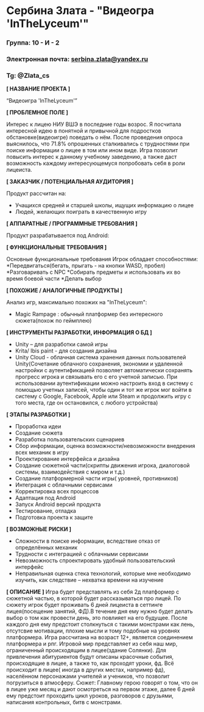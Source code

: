 # Сербина Злата - "Видеогра 'InTheLyceum'"

### Группа: 10 - И - 2
### Электронная почта: serbina.zlata@yandex.ru
### Tg: @Zlata_cs


**[ НАЗВАНИЕ ПРОЕКТА ]**

“Видеоигра 'InTheLyceum'”

**[ ПРОБЛЕМНОЕ ПОЛЕ ]**

Интерес к лицею НИУ ВШЭ в последние годы возрос. Я посчитала интересной идею в понятной и привычной для подростков обстановке(видеоигре) поведать о нём. После проведения опроса выяснилось, что 71.8% опрошенных сталкивались с трудностями при поиске информации о лицее в том или ином виде. Игра позволит повысить интерес к данному учебному заведению, а также даст возможность каждому интересующемуся попробовать себя в роли лицеиста. 

**[ ЗАКАЗЧИК / ПОТЕНЦИАЛЬНАЯ АУДИТОРИЯ ]**

Продукт рассчитан на:

* Учащихся средней и старшей школы, ищущих информацию о лицее
* Людей, желающих поиграть в качественную игру

**[ АППАРАТНЫЕ / ПРОГРАММНЫЕ ТРЕБОВАНИЯ ]** 

Продукт разрабатывается под Android:


**[ ФУНКЦИОНАЛЬНЫЕ ТРЕБОВАНИЯ ]**
  
Основные функциональные требования
Игрок обладает способностями:
*Передвигаться(бегать, прыгать - на кнопки WASD, пробел)
*Разговаривать с NPC
*Собирать предметы и использовать их во время боевой части
*Делать выбор

**[ ПОХОЖИЕ / АНАЛОГИЧНЫЕ ПРОДУКТЫ ]**

Анализ игр, максимально похожих на "InTheLyceum":

* Magic Rampage : обычный платформер без интересного сюжета(похож по геймплею)

**[ ИНСТРУМЕНТЫ РАЗРАБОТКИ, ИНФОРМАЦИЯ О БД ]**

*	Unity – для разработки самой игры
*	Krita/ Ibis paint - для создания дизайна
*	Unity Cloud - облачная система хранения данных пользователей Unity(Сочетание облачного сохранения, экономии и удаленной настройки с аутентификацией позволяет автоматически сохранять прогресс игрока и связывать его с его учетной записью. При использовании аутентификации можно настроить вход в систему с помощью учетных записей, чтобы один и тот же игрок мог войти в систему с Google, Facebook, Apple или Steam и продолжить игру с того места, где он остановился, с любого устройства)

**[ ЭТАПЫ РАЗРАБОТКИ ]**

* Проработка идеи
* Создание сюжета 
*	Разработка пользовательских сценариев
*	Сбор информации, оценка возможности/невозможности внедрения всех механик в игру
*	Проектирование интерфейса и дизайна
*	Создание сюжетной части(скрипты движения игрока, диалоговой системы, взаимодействия с миром и т.д.)
*	Создание платформерной части игры( уровней, противников)
*	Интеграция с облачными сервисами
*	Корректировка всех процессов
*	Адаптация под Android
*	Запуск Android версий продукта
*	Тестирование, отладка
*	Подготовка проекта к защите

**[ ВОЗМОЖНЫЕ РИСКИ ]**

*	Сложности в поиске информации, вследствие отказ от определённых механик
*	Трудности с интеграцией с облачными сервисами
*	Невозможность спроектировать удобный пользовательский интерфейс 
*	Неправильная оценка стека технологий, которые мне необходимо изучить, как следствие – нехватка времени на изучение

**[ ОПИСАНИЕ ]**
Игра будет представлять из себя 2д платформер с сюжетной частью, в которой будет рассказываться про лицей. По сюжету игрок будет проживать 6 дней лицеиста в сеттинге лицея(посещение занятий, ФД).В течение дня ему нужно будет делать выбор о том как провести день, это повлияет на его будущее. После каждого дня ему предстоит столкнуться с такими монстрами как лень, отсутсвие мотивации, плохие мысли и тому подобные на уровнях платформера. Игра рассчитана на возраст 12+, является соединением платформера и рпг.
Игровой мир представляет из себя наш мир, ограниченный происходящим в лицее(здание Солянки). Для привлечения абитуриентов будут описаны красочные события, происходящие в лицее, а также то, как проходят уроки, фд. Всё происходит в лицее( иногда в других местах, например фд), населённом персонажами учителей и учеников, что позволит погрузиться в атмосферу.
Сюжет:
Главному герою говорят о том, что он в лицее уже месяц и дают осмотреться на первом этаже, далее 6 дней ему предстоит проходить цикл уроков, разговоров с друзьями, написания контрольных, битв с монстрами.
